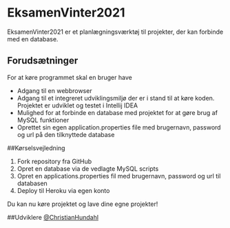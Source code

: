 # EksamenVinter2021
EksamenVinter2021 er et planlægningsværktøj til projekter, der kan forbinde med en database.

## Forudsætninger
For at køre programmet skal en bruger have
- Adgang til en webbrowser
- Adgang til et integreret udviklingsmiljø der er i stand til at køre koden. Projektet er udviklet og testet i Intellij IDEA
- Mulighed for at forbinde en database med projektet for at gøre brug af MySQL funktioner
- Oprettet sin egen application.properties file med brugernavn, password og url på den tilknyttede database

##Kørselsvejledning
1. Fork repository fra GitHub
2. Opret en database via de vedlagte MySQL scripts
3. Opret en applications.properties fil med brugernavn, password og url til databasen
4. Deploy til Heroku via egen konto

Du kan nu køre projektet og lave dine egne projekter!

##Udviklere
[@ChristianHundahl](https://github.com/ChristianHundahl/ "Min GitHub")
